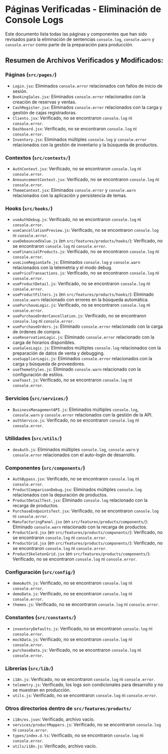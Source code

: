 # Páginas Verificadas - Eliminación de Console Logs

Este documento lista todas las páginas y componentes que han sido revisados para la eliminación de sentencias `console.log`, `console.warn` y `console.error` como parte de la preparación para producción.

## Resumen de Archivos Verificados y Modificados:

### Páginas (`src/pages/`)
- `Login.jsx`: Eliminados `console.error` relacionados con fallos de inicio de sesión.
- `BookingSales.jsx`: Eliminados `console.error` relacionados con la creación de reservas y ventas.
- `CashRegister.jsx`: Eliminados `console.error` relacionados con la carga y gestión de cajas registradoras.
- `Clients.jsx`: Verificado, no se encontraron `console.log` ni `console.error`.
- `Dashboard.jsx`: Verificado, no se encontraron `console.log` ni `console.error`.
- `Inventory.jsx`: Eliminados múltiples `console.log` y `console.error` relacionados con la gestión de inventario y la búsqueda de productos.

### Contextos (`src/contexts/`)
- `AuthContext.jsx`: Verificado, no se encontraron `console.log` ni `console.error`.
- `AnnouncementContext.jsx`: Verificado, no se encontraron `console.log` ni `console.error`.
- `ThemeContext.jsx`: Eliminados `console.error` y `console.warn` relacionados con la aplicación y persistencia de temas.

### Hooks (`src/hooks/`)
- `useAuthDebug.js`: Verificado, no se encontraron `console.log` ni `console.error`.
- `useCancellationPreview.js`: Verificado, no se encontraron `console.log` ni `console.error`.
- `useDebouncedValue.js` (en `src/features/products/hooks/`): Verificado, no se encontraron `console.log` ni `console.error`.
- `useFinancialProducts.js`: Verificado, no se encontraron `console.log` ni `console.error`.
- `useLiveRegionSafe.js`: Eliminados `console.log` y `console.warn` relacionados con la telemetría y el modo debug.
- `usePriceTransactions.js`: Verificado, no se encontraron `console.log` ni `console.error`.
- `useProductDetail.js`: Verificado, no se encontraron `console.log` ni `console.error`.
- `useProductFilters.js` (en `src/features/products/hooks/`): Eliminado `console.warn` relacionado con errores en la búsqueda automática.
- `usePurchaseLogic.js`: Verificado, no se encontraron `console.log` ni `console.error`.
- `usePurchaseOrderCancellation.js`: Verificado, no se encontraron `console.log` ni `console.error`.
- `usePurchaseOrders.js`: Eliminado `console.error` relacionado con la carga de órdenes de compra.
- `useReservationLogic.js`: Eliminado `console.error` relacionado con la carga de horarios disponibles.
- `useSalesLogic.js`: Eliminados múltiples `console.log` relacionados con la preparación de datos de venta y debugging.
- `useSupplierLogic.js`: Eliminados `console.error` relacionados con la carga y búsqueda de proveedores.
- `useThemeStyles.js`: Eliminado `console.warn` relacionado con la configuración de estilos.
- `useToast.js`: Verificado, no se encontraron `console.log` ni `console.error`.

### Servicios (`src/services/`)
- `BusinessManagementAPI.js`: Eliminados múltiples `console.log`, `console.warn` y `console.error` relacionados con la gestión de la API.
- `authService.js`: Verificado, no se encontraron `console.log` ni `console.error`.

### Utilidades (`src/utils/`)
- `devAuth.js`: Eliminados múltiples `console.log`, `console.warn` y `console.error` relacionados con el auto-login de desarrollo.

### Componentes (`src/components/`)
- `AuthBypass.jsx`: Verificado, no se encontraron `console.log` ni `console.error`.
- `ProductComparisonDebug.jsx`: Eliminados múltiples `console.log` relacionados con la depuración de productos.
- `ProductDetailTest.jsx`: Eliminado `console.log` relacionado con la recarga de productos.
- `PurchaseEndpointsTest.jsx`: Verificado, no se encontraron `console.log` ni `console.error`.
- `ManufacturingPanel.jsx` (en `src/features/products/components/`): Eliminado `console.warn` relacionado con la recarga de productos.
- `ProductCard.jsx` (en `src/features/products/components/`): Verificado, no se encontraron `console.log` ni `console.error`.
- `ProductGrid.jsx` (en `src/features/products/components/`): Verificado, no se encontraron `console.log` ni `console.error`.
- `ProductSkeletonGrid.jsx` (en `src/features/products/components/`): Verificado, no se encontraron `console.log` ni `console.error`.

### Configuración (`src/config/`)
- `demoAuth.js`: Verificado, no se encontraron `console.log` ni `console.error`.
- `demoData.js`: Verificado, no se encontraron `console.log` ni `console.error`.
- `themes.js`: Verificado, no se encontraron `console.log` ni `console.error`.

### Constantes (`src/constants/`)
- `inventoryDefaults.js`: Verificado, no se encontraron `console.log` ni `console.error`.
- `mockData.js`: Verificado, no se encontraron `console.log` ni `console.error`.
- `purchaseData.js`: Verificado, no se encontraron `console.log` ni `console.error`.

### Librerías (`src/lib/`)
- `i18n.js`: Verificado, no se encontraron `console.log` ni `console.error`.
- `telemetry.js`: Verificado, los logs son condicionales para desarrollo y no se muestran en producción.
- `utils.js`: Verificado, no se encontraron `console.log` ni `console.error`.

### Otros directorios dentro de `src/features/products/`
- `i18n/es.json`: Verificado, archivo vacío.
- `services/productMappers.js`: Verificado, no se encontraron `console.log` ni `console.error`.
- `types/index.d.ts`: Verificado, no se encontraron `console.log` ni `console.error`.
- `utils/i18n.js`: Verificado, archivo vacío.
